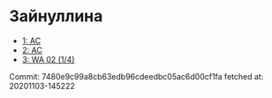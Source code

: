 # Зайнуллина
- [1: AC](1.md)
- [2: AC](2.md)
- [3: WA 02 (1/4)](3.md)

Commit: 7480e9c99a8cb63edb96cdeedbc05ac6d00cf1fa
 fetched at: 20201103-145222
